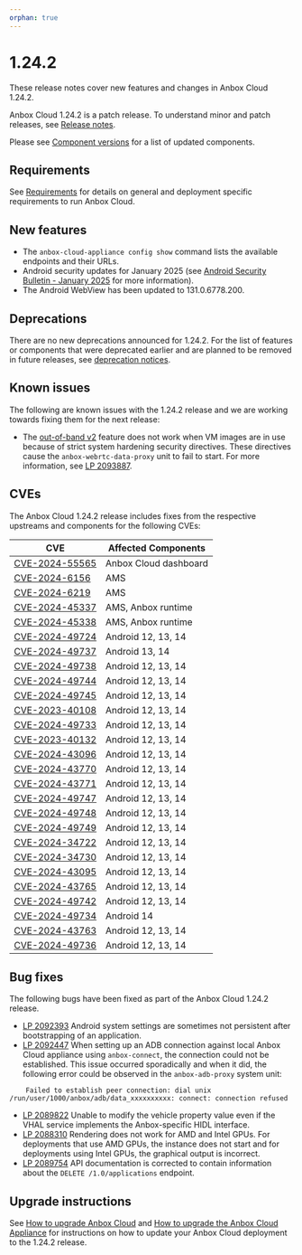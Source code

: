 ```yaml
---
orphan: true
---
```

# 1.24.2

These release notes cover new features and changes in Anbox Cloud 1.24.2.

Anbox Cloud 1.24.2 is a patch release. To understand minor and patch releases, see [Release notes](https://documentation.ubuntu.com/anbox-cloud/en/latest/reference/release-notes/release-notes).

Please see [Component versions](https://documentation.ubuntu.com/anbox-cloud/en/latest/reference/component-versions/) for a list of updated components.

## Requirements

See [Requirements](https://documentation.ubuntu.com/anbox-cloud/en/latest/reference/requirements/) for details on general and deployment specific requirements to run Anbox Cloud.

## New features

* The `anbox-cloud-appliance config show` command lists the available endpoints and their URLs.<!--AC-3002-->
* Android security updates for January 2025 (see [Android Security Bulletin - January 2025](https://source.android.com/docs/security/bulletin/2025-01-01) for more information).
* The Android WebView has been updated to 131.0.6778.200.

## Deprecations

There are no new deprecations announced for 1.24.2. For the list of features or components that were deprecated earlier and are planned to be removed in future releases, see [deprecation notices](https://documentation.ubuntu.com/anbox-cloud/en/latest/reference/deprecation-notices/).

## Known issues

The following are known issues with the 1.24.2 release and we are working towards fixing them for the next release:

* The [out-of-band v2](https://documentation.ubuntu.com/anbox-cloud/en/latest/howto/stream/exchange-oob-data/) feature does not work when VM images are in use because of strict system hardening security directives. These directives cause the `anbox-webrtc-data-proxy` unit to fail to start. For more information, see [LP 2093887](https://bugs.launchpad.net/anbox-cloud/+bug/2093887).

## CVEs

The Anbox Cloud 1.24.2 release includes fixes from the respective upstreams and components for the following CVEs:

| CVE | Affected Components |
|-----|---------------------|
| [CVE-2024-55565](https://nvd.nist.gov/vuln/detail/CVE-2024-55565)| Anbox Cloud dashboard |
| [CVE-2024-6156](https://nvd.nist.gov/vuln/detail/CVE-2024-6156) | AMS |
| [CVE-2024-6219](https://nvd.nist.gov/vuln/detail/CVE-2024-6219) | AMS |
| [CVE-2024-45337](https://nvd.nist.gov/vuln/detail/CVE-2024-45337) | AMS, Anbox runtime |
| [CVE-2024-45338](https://nvd.nist.gov/vuln/detail/CVE-2024-45338) | AMS, Anbox runtime |
| [CVE-2024-49724](https://source.android.com/docs/security/bulletin/2025-01-01) | Android 12, 13, 14 |
| [CVE-2024-49737](https://source.android.com/docs/security/bulletin/2025-01-01) | Android 13, 14 |
| [CVE-2024-49738](https://source.android.com/docs/security/bulletin/2025-01-01) | Android 12, 13, 14 |
| [CVE-2024-49744](https://source.android.com/docs/security/bulletin/2025-01-01) | Android 12, 13, 14 |
| [CVE-2024-49745](https://source.android.com/docs/security/bulletin/2025-01-01) | Android 12, 13, 14 |
| [CVE-2023-40108](https://source.android.com/docs/security/bulletin/2025-01-01) | Android 12, 13, 14 |
| [CVE-2024-49733](https://source.android.com/docs/security/bulletin/2025-01-01) | Android 12, 13, 14 |
| [CVE-2023-40132](https://source.android.com/docs/security/bulletin/2025-01-01) | Android 12, 13, 14 |
| [CVE-2024-43096](https://source.android.com/docs/security/bulletin/2025-01-01) | Android 12, 13, 14 |
| [CVE-2024-43770](https://source.android.com/docs/security/bulletin/2025-01-01) | Android 12, 13, 14 |
| [CVE-2024-43771](https://source.android.com/docs/security/bulletin/2025-01-01) | Android 12, 13, 14 |
| [CVE-2024-49747](https://source.android.com/docs/security/bulletin/2025-01-01) | Android 12, 13, 14 |
| [CVE-2024-49748](https://source.android.com/docs/security/bulletin/2025-01-01) | Android 12, 13, 14 |
| [CVE-2024-49749](https://source.android.com/docs/security/bulletin/2025-01-01) | Android 12, 13, 14 |
| [CVE-2024-34722](https://source.android.com/docs/security/bulletin/2025-01-01) | Android 12, 13, 14 |
| [CVE-2024-34730](https://source.android.com/docs/security/bulletin/2025-01-01) | Android 12, 13, 14 |
| [CVE-2024-43095](https://source.android.com/docs/security/bulletin/2025-01-01) | Android 12, 13, 14 |
| [CVE-2024-43765](https://source.android.com/docs/security/bulletin/2025-01-01) | Android 12, 13, 14 |
| [CVE-2024-49742](https://source.android.com/docs/security/bulletin/2025-01-01) | Android 12, 13, 14 |
| [CVE-2024-49734](https://source.android.com/docs/security/bulletin/2025-01-01) | Android 14 |
| [CVE-2024-43763](https://source.android.com/docs/security/bulletin/2025-01-01) | Android 12, 13, 14 |
| [CVE-2024-49736](https://source.android.com/docs/security/bulletin/2025-01-01) | Android 12, 13, 14 |

## Bug fixes

The following bugs have been fixed as part of the Anbox Cloud 1.24.2 release.

* [LP 2092393](https://bugs.launchpad.net/anbox-cloud/+bug/2092393) Android system settings are sometimes not persistent after bootstrapping of an application.<!--AC-3049-->
* [LP 2092447](https://bugs.launchpad.net/anbox-cloud/+bug/2092447) When setting up an ADB connection against local Anbox Cloud appliance using `anbox-connect`, the connection could not be established. This issue occurred sporadically and when it did, the following error could be observed in the `anbox-adb-proxy` system unit:<!--AC-3050-->
```
    Failed to establish peer connection: dial unix /run/user/1000/anbox/adb/data_xxxxxxxxxx: connect: connection refused
```
* [LP 2089822](https://bugs.launchpad.net/anbox-cloud/+bug/2089822) Unable to modify the vehicle property value even if the VHAL service implements the Anbox-specific HIDL interface. <!--AC-2994-->
* [LP 2088310](https://bugs.launchpad.net/anbox-cloud/+bug/2088310) Rendering does not work for AMD and Intel GPUs. For deployments that use AMD GPUs, the instance does not start and for deployments using Intel GPUs, the graphical output is incorrect.<!--AC-2963-->
* [LP 2089754](https://bugs.launchpad.net/anbox-cloud/+bug/2089754) API documentation is corrected to contain information about the `DELETE /1.0/applications` endpoint.

## Upgrade instructions

See [How to upgrade Anbox Cloud](https://documentation.ubuntu.com/anbox-cloud/en/latest/howto/update/upgrade-anbox/#howto-upgrade-anbox-cloud) and [How to upgrade the Anbox Cloud Appliance](https://documentation.ubuntu.com/anbox-cloud/en/latest/howto/update/upgrade-appliance/#howto-upgrade-appliance) for instructions on how to update your Anbox Cloud deployment to the 1.24.2 release.
